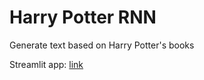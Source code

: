 # Harry Potter RNN
Generate text based on Harry Potter's books

Streamlit app: [link](https://harry-dl.uc.r.appspot.com/)
